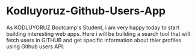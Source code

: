 # Kodluyoruz-Github-Users-App
As KODLUYORUZ Bootcamp's Student, i am very happy today to start building interesting web apps. 
Here i will be building a search tool that will fetch users in GITHUB and get specific information about thier profiles using Github users API. 
